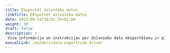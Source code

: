 ```yaml
---
title: Eksportēt dzīvnieku datus
linkTitle: Eksportēt dzīvnieku datus
date: 2023-09-14T10:01:35+02:00
weight: 30
draft: false
description: >
 Visa informācija un instrukcijas par dzīvnieku datu eksportēšanu ir pieejamas šeit
manualLink: /en/docs/data-export/usb-drive/
---
```

<script>
  window.location.href = "/en/docs/data-export/usb-drive/";
</script>
